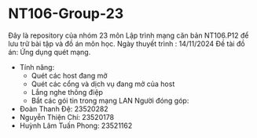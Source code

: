 # NT106-Group-23
Đây là repository của nhóm 23 môn Lập trình mạng căn bản NT106.P12 để lưu trữ bài tập và đồ án môn học.
Ngày thuyết trình : 14/11/2024
Đề tài đồ án: Ứng dụng quét mạng.
-  Tính năng:
    + Quét các host đang mở
    + Quét các cổng và dịch vụ đang mở của host
    + Lắng nghe thông điệp
    + Bắt các gói tin trong mạng LAN
Người đóng góp:
  - Đoàn Thanh Đệ: 23520282
  - Nguyễn Thiện Chí: 23520178
  - Huỳnh Lâm Tuấn Phong: 23521162
